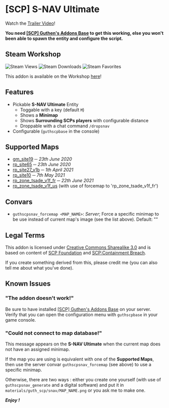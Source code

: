 # [SCP] S-NAV Ultimate
Watch the [Trailer Video](https://youtu.be/x5OVr65VqAw)!

**You need [[SCP] Guthen's Addons Base](https://steamcommunity.com/sharedfiles/filedetails/?id=2139692777) to get this working, else you won't been able to spawn the entity and configure the script.**

## Steam Workshop
![Steam Views](https://img.shields.io/steam/views/2139521265?color=red&style=for-the-badge)
![Steam Downloads](https://img.shields.io/steam/downloads/2139521265?color=red&style=for-the-badge)
![Steam Favorites](https://img.shields.io/steam/favorites/2139521265?color=red&style=for-the-badge)

This addon is available on the Workshop [here](https://steamcommunity.com/sharedfiles/filedetails/?id=2139521265)!

## Features
+ Pickable **S-NAV Ultimate** Entity
    + Toggable with a key (default `M`)
    + Shows a **Minimap**
    + Shows **Surrounding SCPs players** with configurable distance
    + Droppable with a chat command `/dropsnav`
+ Configurable (`guthscpbase` in the console)

## Supported Maps
+ [gm_site19](https://steamcommunity.com/sharedfiles/filedetails/?id=290599102) ─ *23th June 2020*
+ [rp_site65](https://steamcommunity.com/sharedfiles/filedetails/?id=1788306202) ─ *23th June 2020*
+ [rp_site27_v1b](https://steamcommunity.com/sharedfiles/filedetails/?id=2413675625) ─ *1th April 2021*
+ [rp_site10](https://steamcommunity.com/sharedfiles/filedetails/?id=2163851948) ─ *7th May 2021*
+ [rp_zone_tsade_v1f_fr](https://steamcommunity.com/sharedfiles/filedetails/?id=2263738446) ─ *22th June 2021*
+ [rp_zone_tsade_v1f_us](https://steamcommunity.com/sharedfiles/filedetails/?id=2263738446) (with use of forcemap to 'rp_zone_tsade_v1f_fr')

## Convars
+ `guthscpsnav_forcemap <MAP_NAME>`: *Server*; Force a specific minimap to be use instead of current map's image (see the list above). Default: ""

## Legal Terms
This addon is licensed under [Creative Commons Sharealike 3.0](https://creativecommons.org/licenses/by-sa/3.0/) and is based on content of [SCP Foundation](http://scp-wiki.wikidot.com/) and [SCP:Containment Breach](https://www.scpcbgame.com/).

If you create something derived from this, please credit me (you can also tell me about what you've done).

## Known Issues
### "The addon doesn't work!"
Be sure to have installed [[SCP] Guthen's Addons Base](https://steamcommunity.com/sharedfiles/filedetails/?id=2139692777) on your server. Verify that you can open the configuration menu with `guthscpbase` in your game console.

### "Could not connect to map database!"
This message appears on the **S-NAV Ultimate** when the current map does not have an assigned minimap. 

If the map you are using is equivalent with one of the **Supported Maps**, then use the server convar `guthscpsnav_forcemap` (see above) to use a specific minimap.

Otherwise, there are two ways : either you create one yourself (with use of `guthscpsnav_generate` and a digital software) and put it in `materials/guth_scp/snav/MAP_NAME.png` or you ask me to make one. 

***Enjoy !***
